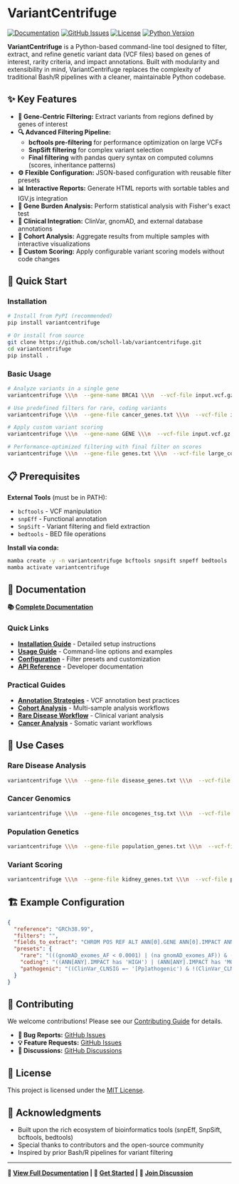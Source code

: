 # VariantCentrifuge

[![Documentation](https://img.shields.io/badge/docs-latest-blue.svg)](https://scholl-lab.github.io/variantcentrifuge/)
[![GitHub Issues](https://img.shields.io/github/issues/scholl-lab/variantcentrifuge)](https://github.com/scholl-lab/variantcentrifuge/issues)
[![License](https://img.shields.io/badge/license-MIT-green.svg)](LICENSE)
[![Python Version](https://img.shields.io/badge/python-3.7+-blue.svg)](https://python.org)

**VariantCentrifuge** is a Python-based command-line tool designed to filter, extract, and refine genetic variant data (VCF files) based on genes of interest, rarity criteria, and impact annotations. Built with modularity and extensibility in mind, VariantCentrifuge replaces the complexity of traditional Bash/R pipelines with a cleaner, maintainable Python codebase.

## ✨ Key Features

- **🎯 Gene-Centric Filtering:** Extract variants from regions defined by genes of interest
- **🔍 Advanced Filtering Pipeline:**
  - **bcftools pre-filtering** for performance optimization on large VCFs
  - **SnpSift filtering** for complex variant selection
  - **Final filtering** with pandas query syntax on computed columns (scores, inheritance patterns)
- **⚙️ Flexible Configuration:** JSON-based configuration with reusable filter presets
- **📊 Interactive Reports:** Generate HTML reports with sortable tables and IGV.js integration
- **🧬 Gene Burden Analysis:** Perform statistical analysis with Fisher's exact test
- **🔗 Clinical Integration:** ClinVar, gnomAD, and external database annotations
- **👥 Cohort Analysis:** Aggregate results from multiple samples with interactive visualizations
- **🎨 Custom Scoring:** Apply configurable variant scoring models without code changes

## 🚀 Quick Start

### Installation

```bash
# Install from PyPI (recommended)
pip install variantcentrifuge

# Or install from source
git clone https://github.com/scholl-lab/variantcentrifuge.git
cd variantcentrifuge
pip install .
```

### Basic Usage

```bash
# Analyze variants in a single gene
variantcentrifuge \\\n  --gene-name BRCA1 \\\n  --vcf-file input.vcf.gz \\\n  --output-file brca1_variants.tsv

# Use predefined filters for rare, coding variants
variantcentrifuge \\\n  --gene-file cancer_genes.txt \\\n  --vcf-file input.vcf.gz \\\n  --preset rare,coding \\\n  --html-report \\\n  --xlsx

# Apply custom variant scoring
variantcentrifuge \\\n  --gene-name GENE \\\n  --vcf-file input.vcf.gz \\\n  --scoring-config-path scoring/nephro_variant_score \\\n  --output-file scored_variants.tsv

# Performance-optimized filtering with final filter on scores
variantcentrifuge \\\n  --gene-file genes.txt \\\n  --vcf-file large_cohort.vcf.gz \\\n  --bcftools-prefilter 'FILTER="PASS" && INFO/AC<10' \\\n  --preset rare,coding \\\n  --scoring-config-path scoring/my_model \\\n  --final-filter 'score > 0.8 and IMPACT == "HIGH"' \\\n  --output-file high_priority_variants.tsv
```

## 📋 Prerequisites

**External Tools** (must be in PATH):
- `bcftools` - VCF manipulation
- `snpEff` - Functional annotation
- `SnpSift` - Variant filtering and field extraction
- `bedtools` - BED file operations

**Install via conda:**
```bash
mamba create -y -n variantcentrifuge bcftools snpsift snpeff bedtools
mamba activate variantcentrifuge
```

## 📖 Documentation

**📚 [Complete Documentation](https://scholl-lab.github.io/variantcentrifuge/)**

### Quick Links

- **[Installation Guide](https://scholl-lab.github.io/variantcentrifuge/installation.html)** - Detailed setup instructions
- **[Usage Guide](https://scholl-lab.github.io/variantcentrifuge/usage.html)** - Command-line options and examples
- **[Configuration](https://scholl-lab.github.io/variantcentrifuge/configuration.html)** - Filter presets and customization
- **[API Reference](https://scholl-lab.github.io/variantcentrifuge/api/)** - Developer documentation

### Practical Guides

- **[Annotation Strategies](https://scholl-lab.github.io/variantcentrifuge/guides/annotation_strategies.html)** - VCF annotation best practices
- **[Cohort Analysis](https://scholl-lab.github.io/variantcentrifuge/guides/cohort_analysis.html)** - Multi-sample analysis workflows
- **[Rare Disease Workflow](https://scholl-lab.github.io/variantcentrifuge/guides/rare_disease_workflow.html)** - Clinical variant analysis
- **[Cancer Analysis](https://scholl-lab.github.io/variantcentrifuge/guides/cancer_analysis.html)** - Somatic variant workflows

## 🎯 Use Cases

### Rare Disease Analysis
```bash
variantcentrifuge \\\n  --gene-file disease_genes.txt \\\n  --vcf-file patient.vcf.gz \\\n  --preset rare_pathogenic,high_confidence \\\n  --phenotype-file patient_data.tsv \\\n  --html-report \\\n  --output-file rare_disease_analysis.tsv
```

### Cancer Genomics
```bash
variantcentrifuge \\\n  --gene-file oncogenes_tsg.txt \\\n  --vcf-file tumor_normal.vcf.gz \\\n  --preset mutect2_TvsN,coding \\\n  --igv \\\n  --bam-mapping-file bam_files.tsv \\\n  --html-report
```

### Population Genetics
```bash
variantcentrifuge \\\n  --gene-file population_genes.txt \\\n  --vcf-file cohort.vcf.gz \\\n  --preset 5percent,coding \\\n  --perform-gene-burden \\\n  --html-report
```

### Variant Scoring
```bash
variantcentrifuge \\\n  --gene-file kidney_genes.txt \\\n  --vcf-file patient.vcf.gz \\\n  --preset rare,coding \\\n  --scoring-config-path scoring/nephro_variant_score \\\n  --html-report \\\n  --output-file scored_kidney_variants.tsv
```

## 🏗️ Example Configuration

```json
{
  "reference": "GRCh38.99",
  "filters": "",
  "fields_to_extract": "CHROM POS REF ALT ANN[0].GENE ANN[0].IMPACT ANN[0].HGVS_C ANN[0].HGVS_P gnomAD_exomes_AF ClinVar_CLNSIG GEN[*].GT",
  "presets": {
    "rare": "(((gnomAD_exomes_AF < 0.0001) | (na gnomAD_exomes_AF)) & ((gnomAD_genomes_AF < 0.0001) | (na gnomAD_genomes_AF)))",
    "coding": "((ANN[ANY].IMPACT has 'HIGH') | (ANN[ANY].IMPACT has 'MODERATE'))",
    "pathogenic": "((ClinVar_CLNSIG =~ '[Pp]athogenic') & !(ClinVar_CLNSIG =~ '[Cc]onflicting'))"
  }
}
```

## 🤝 Contributing

We welcome contributions! Please see our [Contributing Guide](https://scholl-lab.github.io/variantcentrifuge/contributing.html) for details.

- **🐛 Bug Reports:** [GitHub Issues](https://github.com/scholl-lab/variantcentrifuge/issues)
- **💡 Feature Requests:** [GitHub Issues](https://github.com/scholl-lab/variantcentrifuge/issues)
- **💬 Discussions:** [GitHub Discussions](https://github.com/scholl-lab/variantcentrifuge/discussions)

## 📄 License

This project is licensed under the [MIT License](LICENSE).

## 🙏 Acknowledgments

- Built upon the rich ecosystem of bioinformatics tools (snpEff, SnpSift, bcftools, bedtools)
- Special thanks to contributors and the open-source community
- Inspired by prior Bash/R pipelines for variant filtering

---

**📖 [View Full Documentation](https://scholl-lab.github.io/variantcentrifuge/) | 🚀 [Get Started](https://scholl-lab.github.io/variantcentrifuge/installation.html) | 💬 [Join Discussion](https://github.com/scholl-lab/variantcentrifuge/discussions)**